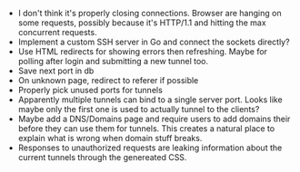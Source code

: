 * I don't think it's properly closing connections. Browser are hanging on
  some requests, possibly because it's HTTP/1.1 and hitting the max concurrent
  requests.
* Implement a custom SSH server in Go and connect the sockets directly?
* Use HTML redirects for showing errors then refreshing. Maybe for polling 
  after login and submitting a new tunnel too.
* Save next port in db
* On unknown page, redirect to referer if possible
* Properly pick unused ports for tunnels
* Apparently multiple tunnels can bind to a single server port. Looks like
  maybe only the first one is used to actually tunnel to the clients?
* Maybe add a DNS/Domains page and require users to add domains their before
  they can use them for tunnels. This creates a natural place to explain what
  is wrong when domain stuff breaks.
* Responses to unauthorized requests are leaking information about the current
  tunnels through the genereated CSS.

